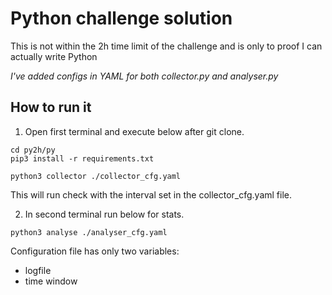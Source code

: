 # Python challenge solution

This is not within the 2h time limit of the challenge and is only to proof I can actually write Python

*I've added configs in YAML for both collector.py and analyser.py*


## How to run it
1. Open first terminal and execute below after git clone.
```
cd py2h/py
pip3 install -r requirements.txt

python3 collector ./collector_cfg.yaml
```
This will run check with the interval set in the collector_cfg.yaml file.

2. In second terminal run below for stats.
```
python3 analyse ./analyser_cfg.yaml
```
Configuration file has only two variables:
- logfile
- time window
